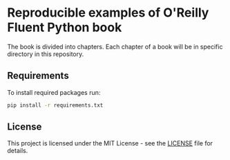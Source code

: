 # Reproducible examples of O'Reilly Fluent Python book 

The book is divided into chapters. Each chapter of a book will be in specific directory in this repository.

## Requirements

To install required packages run:

```bash
pip install -r requirements.txt
```

## License

This project is licensed under the MIT License - see the [LICENSE](LICENSE) file for details.
